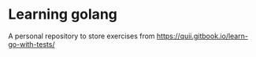 # Learning golang

A personal repository to store exercises from https://quii.gitbook.io/learn-go-with-tests/